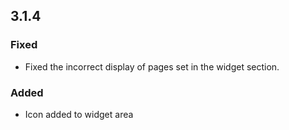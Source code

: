 ## 3.1.4

### Fixed

-   Fixed the incorrect display of pages set in the widget section.

### Added

-   Icon added to widget area
